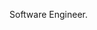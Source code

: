 Software Engineer.


<!-- - looking to collaborate and contribute on Data science, Blockchain, Web development and Cloud computing projects. -->

<!---
almondkiruthu/almondkiruthu is a ✨ special ✨ repository because its `README.md` (this file) appears on your GitHub profile.
You can click the Preview link to take a look at your changes.
--->
